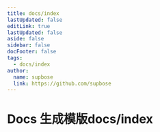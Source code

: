 ```yaml
---
title: docs/index
lastUpdated: false
editLink: true
lastUpdated: false
aside: false
sidebar: false
docFooter: false
tags:
  - docs/index
author:
  name: supbose
  link: https://github.com/supbose
---
```


# Docs 生成模版docs/index
